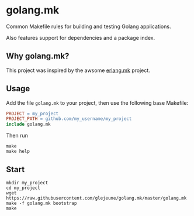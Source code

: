 # golang.mk

Common Makefile rules for building and testing Golang applications.

Also features support for dependencies and a package index.

## Why golang.mk?

This project was inspired by the awsome [erlang.mk](https://github.com/ninenines/erlang.mk) project.

## Usage

Add the file `golang.mk` to your project, then use the following base
Makefile:

``` Makefile
PROJECT = my_project
PROJECT_PATH = github.com/my_username/my_project
include golang.mk
```

Then run

```
make
make help
```

## Start

```
mkdir my_project
cd my_project
wget https://raw.githubusercontent.com/glejeune/golang.mk/master/golang.mk
make -f golang.mk bootstrap
make
```

